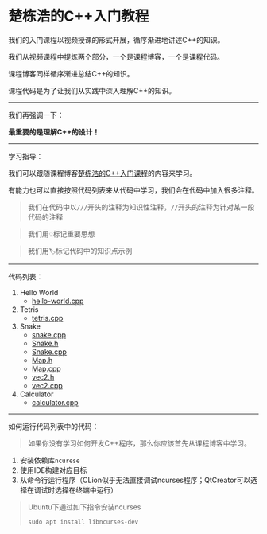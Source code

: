 # 楚栋浩的C++入门教程

我们的入门课程以视频授课的形式开展，循序渐进地讲述C++的知识。

我们从视频课程中提炼两个部分，一个是课程博客，一个是课程代码。

课程博客同样循序渐进总结C++的知识。

课程代码是为了让我们从实践中深入理解C++的知识。

---

我们再强调一下：

**最重要的是理解C++的设计！**

---

学习指导：

我们可以跟随课程博客[楚栋浩的C++入门课程](https://blog.csdn.net/qq_24654009/article/details/129170760)的内容来学习。

有能力也可以直接按照代码列表来从代码中学习，我们会在代码中加入很多注释。

> 我们在代码中以`///`开头的注释为知识性注释，`//`开头的注释为针对某一段代码的注释

> 我们用`💡`标记重要思想

> 我们用`🏷️`标记代码中的知识点示例

---

代码列表：

1. Hello World
   * [hello-world.cpp](hello-world.cpp)
2. Tetris
   * [tetris.cpp](tetris.cpp)
3. Snake
   * [snake.cpp](snake.cpp)
   * [Snake.h](Snake.h)
   * [Snake.cpp](Snake.cpp)
   * [Map.h](Map.h)
   * [Map.cpp](Map.cpp)
   * [vec2.h](vec2.h)
   * [vec2.cpp](vec2.cpp)
4. Calculator
   * [calculator.cpp](calculator.cpp)

---

如何运行代码列表中的代码：

> 如果你没有学习如何开发C++程序，那么你应该首先从课程博客中学习。

1. 安装依赖库`ncurese`
2. 使用IDE构建对应目标
3. 从命令行运行程序（CLion似乎无法直接调试ncurses程序；QtCreator可以选择在调试时选择在终端中运行）

> Ubuntu下通过如下指令安装ncurses
> ```shell
> sudo apt install libncurses-dev
> ```
